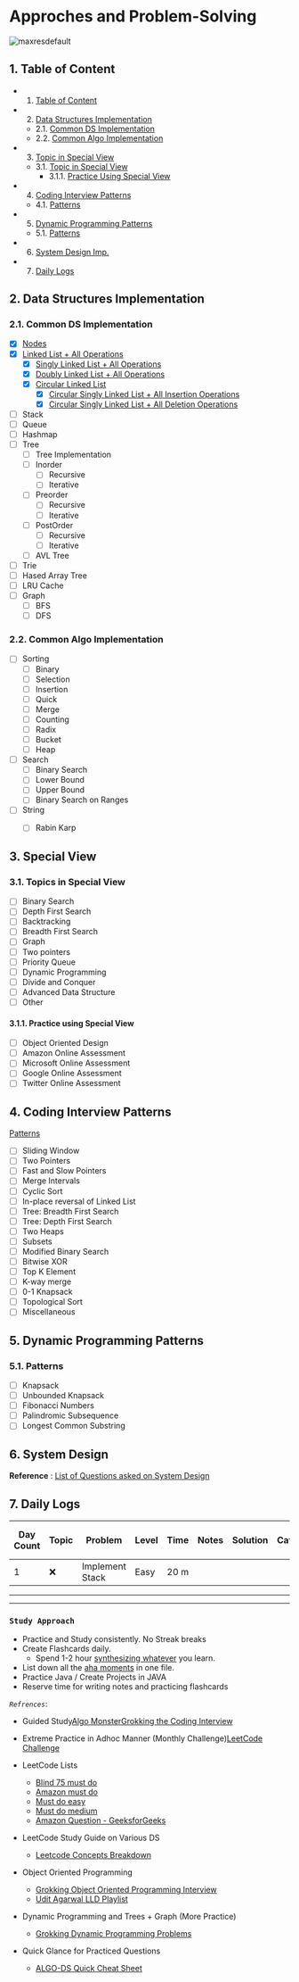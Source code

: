 # Approches and Problem-Solving

![maxresdefault](https://github.com/user-attachments/assets/11351d8a-56d7-4f8c-ae63-796bd379a795)

## 1. <a name='TableofContent'></a>Table of Content

<!--https://www.linkedin.com/in/mukesh-manral/ -->
<!-- vscode-markdown-toc -->

* 1. [Table of Content](#TableofContent)
* 2. [Data Structures Implementation](#DataStructuresImplementation)

  * 2.1. [Common DS Implementation](#CommonDSImplementation)
  * 2.2. [Common Algo Implementation](#CommonAlgoImplementation)
* 3. [Topic in Special View](#SpecialView)

  * 3.1. [Topic in Special View](#SpecialView)
    * 3.1.1. [Practice Using Special View](#PracticeUsingSpecialView)
* 4. [Coding Interview Patterns](#CodingInterviewPatterns)

  * 4.1. [Patterns](#Patterns)
* 5. [Dynamic Programming Patterns](#DynamicProgrammingPatterns)

  * 5.1. [Patterns](#Patterns-1)
* 6. [System Design Imp.](#SystemDesign)
* 7. [Daily Logs](#DailyLogs)

<!-- vscode-markdown-toc-config
    numbering=true
    autoSave=true
    /vscode-markdown-toc-config -->

<!-- /vscode-markdown-toc -->


## 2. <a name='DataStructuresImplementation'></a>Data Structures Implementation

### 2.1. <a name='CommonDSImplementation'></a>Common DS Implementation

<label>
  
</label>

- [X] <a href="https://www.youtube.com/watch?v=sl8sMXwWVbw">Nodes</a> 
- [X] <a href="https://www.youtube.com/watch?v=8ihoMeITq8g">Linked List  + All Operations</a>
  - [X] <a href="https://www.youtube.com/watch?v=XT2ESCMV4_M">Singly Linked List + All Operations</a>
  - [X] <a href="https://www.youtube.com/watch?v=aYkDFs-ATR0">Doubly Linked List + All Operations</a>
  - [X] <a href="https://www.youtube.com/watch?v=vYjW5ggHUSQ">Circular Linked List</a>
    - [X] <a href="https://www.youtube.com/watch?v=vYjW5ggHUSQ">Circular Singly Linked List + All Insertion Operations</a>
    - [X] <a href="https://www.youtube.com/watch?v=XZCmXX40174">Circular Singly Linked List + All Deletion Operations</a>
- [ ] Stack
- [ ] Queue
- [ ] Hashmap
- [ ] Tree
  - [ ] Tree Implementation
  - [ ] Inorder
    - [ ] Recursive
    - [ ] Iterative
  - [ ] Preorder
    - [ ] Recursive
    - [ ] Iterative
  - [ ] PostOrder
    - [ ] Recursive
    - [ ] Iterative
  - [ ] AVL Tree
- [ ] Trie
- [ ] Hased Array Tree
- [ ] LRU Cache
- [ ] Graph
  - [ ] BFS
  - [ ] DFS

### 2.2. <a name='CommonAlgoImplementation'></a>Common Algo Implementation

- [ ] Sorting
  - [ ] Binary
  - [ ] Selection
  - [ ] Insertion
  - [ ] Quick
  - [ ] Merge
  - [ ] Counting
  - [ ] Radix
  - [ ] Bucket
  - [ ] Heap
- [ ] Search
  - [ ] Binary Search
  - [ ] Lower Bound
  - [ ] Upper Bound
  - [ ] Binary Search on Ranges
- [ ] String
  - [ ] Rabin Karp


## 3. <a name='SpecialView'></a>Special View

### 3.1. <a name='TopicinSpecialView'></a>Topics in Special View

- [ ] Binary Search
- [ ] Depth First Search
- [ ] Backtracking
- [ ] Breadth First Search
- [ ] Graph
- [ ] Two pointers
- [ ] Priority Queue
- [ ] Dynamic Programming
- [ ] Divide and Conquer
- [ ] Advanced Data Structure
- [ ] Other

#### 3.1.1. <a name='PracticeUsingSpecialView'></a>Practice using Special View

- [ ] Object Oriented Design
- [ ] Amazon Online Assessment
- [ ] Microsoft Online Assessment
- [ ] Google Online Assessment
- [ ] Twitter Online Assessment

## 4. <a name='CodingInterviewPatterns'></a>Coding Interview Patterns

<a href="https://medium.com/@manralai/only-15-patterns-to-master-any-coding-interview-570a3afc9042">Patterns</a>

- [ ] Sliding Window
- [ ] Two Pointers
- [ ] Fast and Slow Pointers
- [ ] Merge Intervals
- [ ] Cyclic Sort
- [ ] In-place reversal of Linked List
- [ ] Tree: Breadth First Search
- [ ] Tree: Depth First Search
- [ ] Two Heaps
- [ ] Subsets
- [ ] Modified Binary Search
- [ ] Bitwise XOR
- [ ] Top K Element
- [ ] K-way merge
- [ ] 0-1 Knapsack
- [ ] Topological Sort
- [ ] Miscellaneous

## 5. <a name='DynamicProgrammingPatterns'></a>Dynamic Programming Patterns

### 5.1. <a name='Patterns-1'></a>Patterns

- [ ] Knapsack
- [ ] Unbounded Knapsack
- [ ] Fibonacci Numbers
- [ ] Palindromic Subsequence
- [ ] Longest Common Substring

## 6. <a name='SystemDesign'></a>System Design

**Reference** :
[List of Questions asked on System Design](https://leetcode.com/discuss/interview-question/1140451/Helpful-list-of-LeetCode-Posts-on-System-Design-at-Facebook-Google-Amazon-Uber-Microsoft)

## 7. <a name='DailyLogs'></a>Daily Logs

| Day Count | Topic | Problem                            | Level | Time | Notes | Solution | Category | R - 1 | R - 2 | R - 3 | R - 4 |
| --------- | ------ | ---------------------------------- | ----- | ---- | ----- | -------- | -------- | ----- | ----- | ----- | ----- |
| 1         |    ❌    | Implement Stack                    | Easy  | 20 m |       |          |          |       |       |       |       |


---
---

### `Study Approach`

- Practice and Study consistently. No Streak breaks
- Create Flashcards daily.
  - Spend 1-2 hour [synthesizing whatever](https://leetcode.com/discuss/career/449135/How-to-effectively-use-LeetCode-to-prepare-for-interviews) you learn.
- List down all the [aha moments](https://leetcode.com/discuss/interview-question/1367198/You-Only-Have-To-Be-Right-Once%3A-Facebook-Offer/1030106) in one file.
- Practice Java / Create Projects in JAVA
- Reserve time for writing notes and practicing flashcards

*`Refrences`*:

- Guided Study[Algo Monster](https://algo.monster/problems/stats)[Grokking the Coding Interview](https://www.educative.io/courses/grokking-the-coding-interview)
- Extreme Practice in Adhoc Manner (Monthly Challenge)[LeetCode Challenge](https://leetcode.com/)
- LeetCode Lists

  - [Blind 75 must do](https://leetcode.com/list/#)
  - [Amazon must do](https://leetcode.com/list?selectedList=xtwvgjdm)
  - [Must do easy](https://leetcode.com/list?selectedList=xim6v1k2)
  - [Must do medium](https://leetcode.com/list?selectedList=xi2eg5at)
  - [Amazon Question - GeeksforGeeks](https://practice.geeksforgeeks.org/explore/?company%5B%5D=Amazon&problemType=functional&page=1&sortBy=submissions&company%5B%5D=Amazon)
- LeetCode Study Guide on Various DS

  - [Leetcode Concepts Breakdown](https://leetcode.com/discuss/study-guide/1476329/Useful-posts-from-LeetCode-discussions-for-personal-use-and-concept-revision)
- Object Oriented Programming

  - [Grokking Object Oriented Programming Interview](https://www.educative.io/courses/grokking-the-object-oriented-design-interview)
  - [Udit Agarwal LLD Playlist](https://www.youtube.com/c/anomaly2104)
- Dynamic Programming and Trees + Graph (More Practice)

  - [Grokking Dynamic Programming Problems](https://www.educative.io/courses/grokking-dynamic-programming-patterns-for-coding-interviews)
- Quick Glance for Practiced Questions

  - [ALGO-DS Quick Cheat Sheet](https://github.com/sherxon/AlgoDS)
